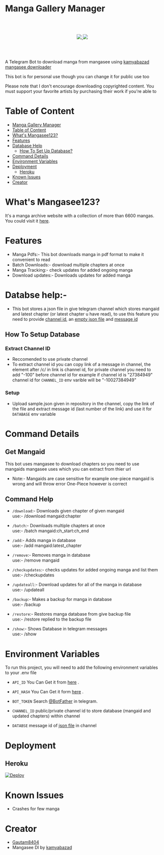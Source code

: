 
# Manga Gallery Manager

<br></br>
 <p align='center'>
  <a href="https://www.python.org/" alt="made-with-python"> <img src="https://img.shields.io/badge/Made%20with-Python-00ead3.svg?style=flat-square&logo=python&logoColor=00ead3&color=00ead3" /> </a>
  <a href="https://github.com/MiyukiKun/Manga_Gallery_Manager/" alt="Maintenance"> <img src="https://img.shields.io/badge/Maintained%3F-Yes-green.svg?style=flat-square&logo=serverless&logoColor=00ead3&color=00ead3" /> </a>
</p>
<br></br>

A Telegram Bot to download manga from mangasee using [kamyabazad mangasee downloader](https://github.com/kamyabzad/mangasee123-downloader)

This bot is for personal use though you can change it for public use too

Please note that I don't encourage downloading copyrighted content. You must support your favorite artists by purchasing their work if you're able to


# Table of Content
- [Manga Gallery Manager](#manga-gallery-manager)
- [Table of Content](#table-of-content)
- [What's Mangasee123?](#whats-mangasee123)
- [Features](#features)
- [Database Help](#database-help)
  - [How To Set Up Database?](#how-to-set-up-database)
- [Command Details](#command-details)
- [Environment Variables](#environment-variables)
- [Deployment](#deployment)
  - [Heroku](#heroku)
- [Known Issues](#known-issues)
- [Creator](#creator)


# What's Mangasee123?
It's a manga archive website with a collection of more than 6600 mangas. You could visit it [here](https://mangasee123.com/).


# Features

- Manga Pdfs:- This bot downloads manga in pdf format to make it convenient to read
- Batch Downloads:- download multiple chapters at once
- Manga Tracking:- check updates for added ongoing manga
- Download updates:- Downloads updates for added manga


# Databse help:-
- This bot stores a json file in give telegram channel which stores mangaid and latest chapter (or latest chapter u have read), to use this feature you need to provide [channel id](###extract-channel-id), an [empty json file](###setup) and [message id](###setup)


## How To Setup Database

### Extract Channel ID
- Reccomended to use private channel
- To extract channel id you can copy link of a message in channel, the element after /c/ in link is channel id, for private channel you need to add "-100" before channel id for example if channel id is "27384949" channel id for `CHANNEL_ID` env varible will be "-10027384949"

### Setup
- Upload sample.json given in repository in the channel, copy the link of the file and extract message id (last number of the link) and use it for `DATABASE` env variable



# Command Details

## Get Mangaid
This bot uses mangasee to download chapters so you need to use mangaids mangasee uses which you can extract from thier url

- Note:- Mangaids are case sensitive for example one-piece mangaid is wrong and will throw error One-Piece however is correct

## Command Help

- `/download`:- Downloads given chapter of given mangaid <br />
   use:- /download mangaid:chapter

- `/batch`:- Downloads multiple chapters at once <br />
   use:- /batch mangaid:ch_start:ch_end

- `/add`:- Adds manga in database<br />
   use:- /add mangaid:latest_chapter  

- `/remove`:- Removes manga in database<br />
   use:- /remove mangaid

- `/checkupdates`:- checks updates for added ongoing manga and list them<br />
   use:- /checkupdates

- `/updateall`:- Download updates for all of the manga in database<br />
   use:- /updateall

- `/backup`:- Makes a backup for manga in database<br />
   use:- /backup

- `/restore`:- Restores manga database from give backup file<br />
   use:- /restore replied to the backup file

- `/show`:- Shows Database in telegram messages<br />
   use:- /show



# Environment Variables

To run this project, you will need to add the following environment variables to your .env file

- `API_ID` You Can Get it from [here](https://my.telegram.org/) .

- `API_HASH` You Can Get it form [here](https://my.telegram.org/) .

- `BOT_TOKEN` Search [@BotFather](https://t.me/botfather) in telegram.

- `CHANNEL_ID` public/private channel id to store database (mangaid and updated chapters) within channel

- `DATABSE` message id of [json file](##how-to-setup-database) in channel

# Deployment 

## Heroku

[![Deploy](https://www.herokucdn.com/deploy/button.svg)](https://heroku.com/deploy?template=https://github.com/gautam8404/mangasee123-downloader)

# Known Issues

- Crashes for few manga 
  
# Creator

- [Gautam8404](https://github.com/Gautam8404)
- Mangasee Dl by [kamyabazad](https://github.com/kamyabzad)

